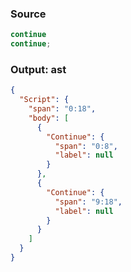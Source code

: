 ### Source
```js format:invalid
continue
continue;
```

### Output: ast
```json
{
  "Script": {
    "span": "0:18",
    "body": [
      {
        "Continue": {
          "span": "0:8",
          "label": null
        }
      },
      {
        "Continue": {
          "span": "9:18",
          "label": null
        }
      }
    ]
  }
}
```
